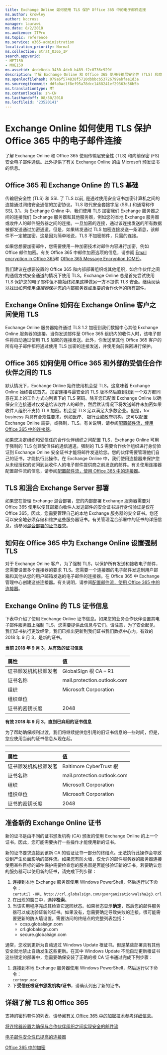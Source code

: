 ```yaml
---
title: Exchange Online 如何使用 TLS 保护 Office 365 中的电子邮件连接
ms.author: krowley
author: kccross
manager: laurawi
ms.date: 8/2/2018
ms.audience: ITPro
ms.topic: reference
ms.service: o365-administration
localization_priority: Normal
ms.collection: Strat_O365_IP
search.appverid:
- MET150
- MOE150
ms.assetid: 4cde0cda-3430-4dc0-b489-f2c0736c929f
description: 了解 Exchange Online 和 Office 365 使用传输层安全性 (TLS) 和向前保密 (FS) 安全电子邮件通信。也会获得有关 Microsoft Exchange Online 的颁发证书的信息。
ms.openlocfilehash: 079a6f574838f5710dbbbcb53726799abfae1d3a
ms.sourcegitcommit: ddfa0ac1f8ef95a78dcc1468241ef29363d56b5b
ms.translationtype: MT
ms.contentlocale: zh-CN
ms.lasthandoff: 08/30/2018
ms.locfileid: "23520141"
---
```

# <a name="how-exchange-online-uses-tls-to-secure-email-connections-in-office-365"></a>Exchange Online 如何使用 TLS 保护 Office 365 中的电子邮件连接

了解 Exchange Online 和 Office 365 使用传输层安全性 (TLS) 和向前保密 (FS) 安全电子邮件通信。此外提供了有关 Exchange Online 的由 Microsoft 颁发证书的信息。
  
## <a name="tls-basics-for-office-365-and-exchange-online"></a>Office 365 和 Exchange Online 的 TLS 基础

传输层安全性 (TLS) 和 SSL 了 TLS 以前, 是通过使用安全证书加密计算机之间的连接通过网络安全通信的加密协议。TLS 取代安全套接字层 (SSL) 和通常称作 SSL 3.1。为 Exchange Online 中，我们使用 TLS 加密我们 Exchange 服务器之间的连接我们 Exchange 服务器和其他服务器，例如您的本地 Exchange 服务器或收件人的邮件服务器之间的连接。一旦加密的连接，通过该连接发送的所有数据被都发送通过加密通道。但是，如果转发通过 TLS 加密连接发送一条消息，该邮件不一定被加密。这是因为简单地说，TLS 不加密邮件，只需的连接。
  
如果您想要加密邮件，您需要使用一种加密技术对邮件内容进行加密，例如 Office 邮件加密。有关 Office 365 中邮件加密选项的信息，请参阅 [Email encryption in Office 365](email-encryption.md)和 [Office 365 Message Encryption (OME)](ome.md)。 
  
我们建议在想要设置的 Office 365 和内部部署组织或其他组织，如合作伙伴之间的通信方式安全通道的情况下使用 TLS。Exchange Online 总是首先尝试使用 TLS 保护您的电子邮件但不能始终如果这样做另一方不提供 TLS 安全。继续阅读以找出如何使用*连接器*保护您的内部服务器或重要的合作伙伴的所有邮件。 
  
## <a name="how-exchange-online-uses-tls-between-exchange-online-customers"></a>Exchange Online 如何在 Exchange Online 客户之间使用 TLS

Exchange Online 服务器始终通过 TLS 1.2 加密到我们数据中心其他 Exchange Online 服务器的连接。当你发送邮件至 Office 365 组织内的收件人时，该电子邮件将自动通过使用 TLS 加密的连接发送。此外，你发送至其他 Office 365 客户的所有电子邮件都将通过使用 TLS 加密的连接发送，并使用向前保密进行保护。
  
## <a name="how-office-365-uses-tls-between-office-365-and-external-trusted-partners"></a>Office 365 如何使用 Office 365 和外部的受信任合作伙伴之间的 TLS

默认情况下，Exchange Online 始终使用机会型 TLS。这意味着 Exchange Online 始终尝试首先，加密连接与最安全的 TLS 版本然后直到找到一个双方都同意在其上的工作方式向列表下的 TLS 密码。除非您已配置 Exchange Online 以确保安全连接通过仅发送给该收件人的邮件，然后默认情况下将发送邮件未加密如果收件人组织不支持 TLS 加密。机会型 TLS 足以满足大多数企业。但是，for business 内具有合规性要求，例如医疗、 银行业或政府机构，您可以配置 Exchange Online 需要，或强制，TLS。有关说明，请参阅[配置邮件流，使用 Office 365 中的连接器](https://technet.microsoft.com/library/ms.exch.eac.connectorselection%28v=exchg.150%29.aspx)。
  
如果您决定组织和受信任的合作伙伴组织之间配置 TLS，Exchange Online 可用于强制的 TLS 创建受信任的通信通道。强制的 TLS 需要合作伙伴组织进行身份验证到 Exchange Online 安全证书才能将邮件发送给您。您的伙伴需要管理他们自己的证书，才能执行此操作。在 Exchange Online 中，我们使用连接器来保护您从未经授权的访问到达收件人的电子邮件提供商之前发送的邮件。有关使用连接器配置邮件流的信息，请参阅[配置邮件流，使用 Office 365 中的连接器](https://technet.microsoft.com/library/ms.exch.eac.connectorselection%28v=exchg.150%29.aspx)。
  
## <a name="tls-and-hybrid-exchange-server-deployments"></a>TLS 和混合 Exchange Server 部署

如果您在管理 Exchange 混合部署，您的内部部署 Exchange 服务器需要对 Office 365 使用以便其邮箱向收件人发送邮件的安全证书进行身份验证是仅在 Office 365。因此，您需要管理自己的本地 Exchange 服务器的安全证书。您还可以安全地必须存储和维护这些服务器证书。有关管理混合部署中的证书的详细信息，请参阅[混合部署的证书要求](https://technet.microsoft.com/library/hh563848%28v=exchg.150%29.aspx)。
  
## <a name="how-to-set-up-forced-tls-for-exchange-online-in-office-365"></a>如何在 Office 365 中为 Exchange Online 设置强制 TLS

对于 Exchange Online 客户，为了强制 TLS，以保护所有发送和接收电子邮件，您需要设置多个连接器的要求 TLS。您需要一个连接器的电子邮件发送到用户邮箱和其他从您的用户邮箱发送的电子邮件的连接器。在 Office 365 中 Exchange 管理中心创建这些连接器。有关说明，请参阅[配置邮件流，使用 Office 365 中的连接器](https://technet.microsoft.com/library/ms.exch.eac.connectorselection%28v=exchg.150%29.aspx)。
  
## <a name="tls-certificate-information-for-exchange-online"></a>Exchange Online 的 TLS 证书信息

下表中介绍了使用 Exchange Online 证书信息。如果您的业务合作伙伴设置其电子邮件服务器上强制 TLS，您需要提供此信息与它们。请注意，为了安全起见，我们证书执行更改经常。我们已推出更新到我们证书我们数据中心内。有效的 2018 年 9 月 3，是新的证书。
  
 **当前 2018 年 9 月 3，从有效的证书信息**
  
|**属性**|**值**|
|:-----|:-----|
|证书颁发机构根颁发者  <br/> |GlobalSign 根 CA – R1 <br/> |
|证书名称  <br/> |mail.protection.outlook.com  <br/> |
|组织  <br/> |Microsoft Corporation  <br/> |
|组织单位  <br/> |  <br/> |
|证书的密钥长度  <br/> |2048  <br/> |
   
 **有效 2018 年 9 月 3，直到已弃用的证书信息**
  
为了帮助确保顺利过渡，我们将继续提供您引用的旧证书信息的一些时间，但是，您应使用当前的证书信息从现在起。
  
****

|**属性**|**值**|
|:-----|:-----|
|证书颁发机构根颁发者  <br/> |Baltimore CyberTrust 根  <br/> |
|证书名称  <br/> |mail.protection.outlook.com  <br/> |
|组织  <br/> |Microsoft Corporation  <br/> |
|组织单位  <br/> |Microsoft Corporation  <br/> |
|证书的密钥长度  <br/> |2048  <br/> |
   
## <a name="prepare-for-the-new-exchange-online-certificate"></a>准备新的 Exchange Online 证书

新的证书是由不同的证书颁发机构 (CA) 颁发的使用 Exchange Online 的上一个证书。因此，您可能需要执行一些操作才能使用新的证书。

新的证书要求连接到该新 CA 的验证证书一部分的终结点。无法执行此操作会导致受到产生负面影响的邮件流。如果您有防火墙，仅允许的邮件服务器的服务器连接使用某些目标的邮件保护需要检查您的服务器是否能够验证新的证书。若要确认您的服务器可以使用新的证书，请完成下列步骤：

1. 连接到本地 Exchange 服务器使用 Windows PowerShell，然后运行以下命令：  
  `certutil -URL http://crl.globalsign.com/gsorganizationvalsha2g3.crl`
2. 在出现的窗口中，选择**检索**。
3. 当该实用程序完成其检查它返回状态。如果状态显示**确定**，然后您的邮件服务器可以成功验证新的证书。如果没有，您需要确定导致失败的连接。很可能需要更新的防火墙设置。需要访问的终结点的完整列表包括：
    - ocsp.globalsign.com
     - crl.globalsign.com
     - secure.globalsign.com   

通常，您收到更新为自动通过 Windows Update 根证书。但是某些部署具有其他安全就地禁止自动发生这些更新。在其中 Windows Update 不能自动更新根证书这些锁定的部署中，您需要确保安装了正确的根 CA 证书通过完成下列步骤：
1.  连接到本地 Exchange 服务器使用 Windows PowerShell，然后运行以下命令：  
  `certmgr.msc`
2. 下**受信任根证书颁发机构/证书**，请确认列出了新的证书。

## <a name="get-more-information-about-tls-and-office-365"></a>详细了解 TLS 和 Office 365

支持的密码套件的列表，请参阅[有关 Office 365 中的加密技术参考详细信息](technical-reference-details-about-encryption.md)。
  
[将连接器设置为确保与合作伙伴组织之间实现安全的邮件流](https://technet.microsoft.com/library/dn751021%28v=exchg.150%29.aspx)
  
[电子邮件安全性已提高的连接器](https://technet.microsoft.com/library/261d92e4-7371-4555-b781-2062b5bb5278.aspx)
  
[Office 365 中的加密](encryption.md)
  

